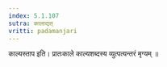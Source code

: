 ```yaml
---
index: 5.1.107
sutra: कालाद्यत्‌
vritti: padamanjari
---
```


 काल्यस्ताप इति। प्रातःकाले काल्यशब्दस्य व्युत्पत्यन्तरं मृग्यम् ॥